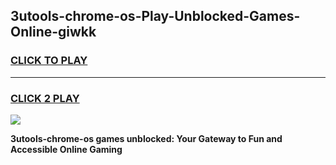 
## 3utools-chrome-os-Play-Unblocked-Games-Online-giwkk
<h3>
<a href="https://premium76.site?title=3utools-chrome-os&ref=25A">CLICK TO PLAY</a></h3>
<hr>

<h3>
<a href="https://premium76.site?title=3utools-chrome-os&ref=25A">CLICK 2 PLAY</a>
  
</h3>

<a href="https://premium76.site?title=3utools-chrome-os&ref=25A"><img src="https://clearcache.store/games.png"></a>


**3utools-chrome-os games unblocked: Your Gateway to Fun and Accessible Online Gaming**
